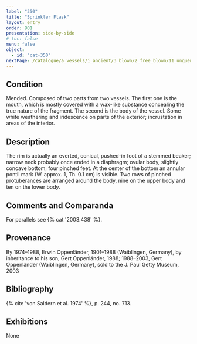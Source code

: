 ```yaml
---
label: "350"
title: "Sprinkler Flask"
layout: entry
order: 901
presentation: side-by-side
# toc: false
menu: false
object:
  - id: "cat-350"
nextPage: /catalogue/a_vessels/i_ancient/3_blown/2_free_blown/11_unguentaria/2_handled_unguentaria/1_handled_unguentaria_aryballoi/
---
```


## Condition

Mended. Composed of two parts from two vessels. The first one is the mouth, which is mostly covered with a wax-like substance concealing the true nature of the fragment. The second is the body of the vessel. Some white weathering and iridescence on parts of the exterior; incrustation in areas of the interior.

## Description

The rim is actually an everted, conical, pushed-in foot of a stemmed beaker; narrow neck probably once ended in a diaphragm; ovular body, slightly concave bottom; four pinched feet. At the center of the bottom an annular pontil mark (W. approx. 1, Th. 0.1 cm) is visible. Two rows of pinched protuberances are arranged around the body, nine on the upper body and ten on the lower body.

## Comments and Comparanda

For parallels see {% cat '2003.438' %}.

## Provenance

By 1974–1988, Erwin Oppenländer, 1901–1988 (Waiblingen, Germany), by inheritance to his son, Gert Oppenländer, 1988; 1988–2003, Gert Oppenländer (Waiblingen, Germany), sold to the J. Paul Getty Museum, 2003

## Bibliography

{% cite 'von Saldern et al. 1974' %}, p. 244, no. 713.

## Exhibitions

None
